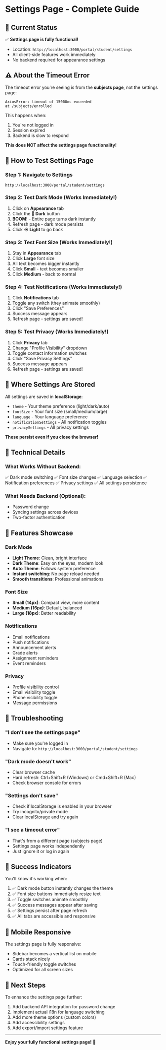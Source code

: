 # Settings Page - Complete Guide

## 🎯 Current Status

✅ **Settings page is fully functional!**
- Location: `http://localhost:3000/portal/student/settings`
- All client-side features work immediately
- No backend required for appearance settings

## ⚠️ About the Timeout Error

The timeout error you're seeing is from the **subjects page**, not the settings page:
```
AxiosError: timeout of 15000ms exceeded
at /subjects/enrolled
```

This happens when:
1. You're not logged in
2. Session expired
3. Backend is slow to respond

**This does NOT affect the settings page functionality!**

## 🚀 How to Test Settings Page

### Step 1: Navigate to Settings
```
http://localhost:3000/portal/student/settings
```

### Step 2: Test Dark Mode (Works Immediately!)
1. Click on **Appearance** tab
2. Click the **🌙 Dark** button
3. **BOOM!** - Entire page turns dark instantly
4. Refresh page - dark mode persists
5. Click **☀️ Light** to go back

### Step 3: Test Font Size (Works Immediately!)
1. Stay in **Appearance** tab
2. Click **Large** font size
3. All text becomes bigger instantly
4. Click **Small** - text becomes smaller
5. Click **Medium** - back to normal

### Step 4: Test Notifications (Works Immediately!)
1. Click **Notifications** tab
2. Toggle any switch (they animate smoothly)
3. Click "Save Preferences"
4. Success message appears
5. Refresh page - settings are saved!

### Step 5: Test Privacy (Works Immediately!)
1. Click **Privacy** tab
2. Change "Profile Visibility" dropdown
3. Toggle contact information switches
4. Click "Save Privacy Settings"
5. Success message appears
6. Refresh page - settings are saved!

## 💾 Where Settings Are Stored

All settings are saved in **localStorage**:
- `theme` - Your theme preference (light/dark/auto)
- `fontSize` - Your font size (small/medium/large)
- `language` - Your language preference
- `notificationSettings` - All notification toggles
- `privacySettings` - All privacy settings

**These persist even if you close the browser!**

## 🔧 Technical Details

### What Works Without Backend:
✅ Dark mode switching
✅ Font size changes
✅ Language selection
✅ Notification preferences
✅ Privacy settings
✅ All settings persistence

### What Needs Backend (Optional):
- Password change
- Syncing settings across devices
- Two-factor authentication

## 🎨 Features Showcase

### Dark Mode
- **Light Theme**: Clean, bright interface
- **Dark Theme**: Easy on the eyes, modern look
- **Auto Theme**: Follows system preference
- **Instant switching**: No page reload needed
- **Smooth transitions**: Professional animations

### Font Size
- **Small (14px)**: Compact view, more content
- **Medium (16px)**: Default, balanced
- **Large (18px)**: Better readability

### Notifications
- Email notifications
- Push notifications
- Announcement alerts
- Grade alerts
- Assignment reminders
- Event reminders

### Privacy
- Profile visibility control
- Email visibility toggle
- Phone visibility toggle
- Message permissions

## 🐛 Troubleshooting

### "I don't see the settings page"
- Make sure you're logged in
- Navigate to: `http://localhost:3000/portal/student/settings`

### "Dark mode doesn't work"
- Clear browser cache
- Hard refresh: Ctrl+Shift+R (Windows) or Cmd+Shift+R (Mac)
- Check browser console for errors

### "Settings don't save"
- Check if localStorage is enabled in your browser
- Try incognito/private mode
- Clear localStorage and try again

### "I see a timeout error"
- That's from a different page (subjects page)
- Settings page works independently
- Just ignore it or log in again

## 🎉 Success Indicators

You'll know it's working when:
1. ✅ Dark mode button instantly changes the theme
2. ✅ Font size buttons immediately resize text
3. ✅ Toggle switches animate smoothly
4. ✅ Success messages appear after saving
5. ✅ Settings persist after page refresh
6. ✅ All tabs are accessible and responsive

## 📱 Mobile Responsive

The settings page is fully responsive:
- Sidebar becomes a vertical list on mobile
- Cards stack nicely
- Touch-friendly toggle switches
- Optimized for all screen sizes

## 🚀 Next Steps

To enhance the settings page further:
1. Add backend API integration for password change
2. Implement actual i18n for language switching
3. Add more theme options (custom colors)
4. Add accessibility settings
5. Add export/import settings feature

---

**Enjoy your fully functional settings page!** 🎊
